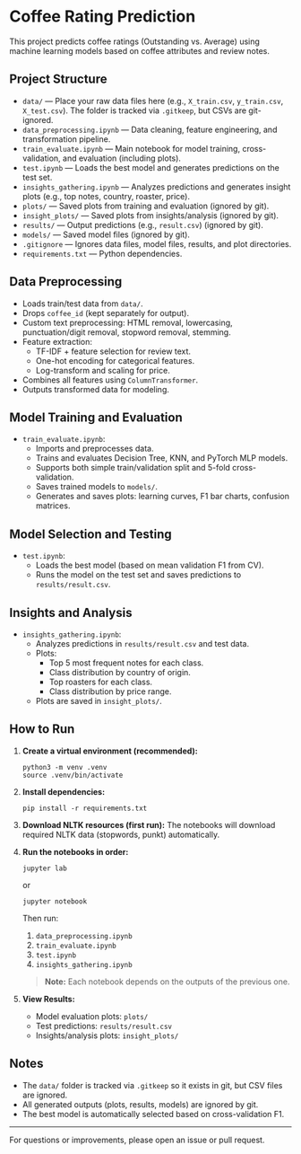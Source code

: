 # Coffee Rating Prediction

This project predicts coffee ratings (Outstanding vs. Average) using machine learning models based on coffee attributes and review notes.

## Project Structure

- `data/` — Place your raw data files here (e.g., `X_train.csv`, `y_train.csv`, `X_test.csv`). The folder is tracked via `.gitkeep`, but CSVs are git-ignored.
- `data_preprocessing.ipynb` — Data cleaning, feature engineering, and transformation pipeline.
- `train_evaluate.ipynb` — Main notebook for model training, cross-validation, and evaluation (including plots).
- `test.ipynb` — Loads the best model and generates predictions on the test set.
- `insights_gathering.ipynb` — Analyzes predictions and generates insight plots (e.g., top notes, country, roaster, price).
- `plots/` — Saved plots from training and evaluation (ignored by git).
- `insight_plots/` — Saved plots from insights/analysis (ignored by git).
- `results/` — Output predictions (e.g., `result.csv`) (ignored by git).
- `models/` — Saved model files (ignored by git).
- `.gitignore` — Ignores data files, model files, results, and plot directories.
- `requirements.txt` — Python dependencies.

## Data Preprocessing

- Loads train/test data from `data/`.
- Drops `coffee_id` (kept separately for output).
- Custom text preprocessing: HTML removal, lowercasing, punctuation/digit removal, stopword removal, stemming.
- Feature extraction:
  - TF-IDF + feature selection for review text.
  - One-hot encoding for categorical features.
  - Log-transform and scaling for price.
- Combines all features using `ColumnTransformer`.
- Outputs transformed data for modeling.

## Model Training and Evaluation

- `train_evaluate.ipynb`:
  - Imports and preprocesses data.
  - Trains and evaluates Decision Tree, KNN, and PyTorch MLP models.
  - Supports both simple train/validation split and 5-fold cross-validation.
  - Saves trained models to `models/`.
  - Generates and saves plots: learning curves, F1 bar charts, confusion matrices.

## Model Selection and Testing

- `test.ipynb`:
  - Loads the best model (based on mean validation F1 from CV).
  - Runs the model on the test set and saves predictions to `results/result.csv`.

## Insights and Analysis

- `insights_gathering.ipynb`:
  - Analyzes predictions in `results/result.csv` and test data.
  - Plots:
    - Top 5 most frequent notes for each class.
    - Class distribution by country of origin.
    - Top roasters for each class.
    - Class distribution by price range.
  - Plots are saved in `insight_plots/`.

## How to Run

1. **Create a virtual environment (recommended):**
   ```
   python3 -m venv .venv
   source .venv/bin/activate
   ```

2. **Install dependencies:**
   ```
   pip install -r requirements.txt
   ```

3. **Download NLTK resources (first run):**
   The notebooks will download required NLTK data (stopwords, punkt) automatically.

4. **Run the notebooks in order:**
   ```
   jupyter lab
   ```
   or
   ```
   jupyter notebook
   ```
   Then run:
   1. `data_preprocessing.ipynb`
   2. `train_evaluate.ipynb`
   3. `test.ipynb`
   4. `insights_gathering.ipynb`

   > **Note:** Each notebook depends on the outputs of the previous one.

5. **View Results:**
   - Model evaluation plots: `plots/`
   - Test predictions: `results/result.csv`
   - Insights/analysis plots: `insight_plots/`

## Notes

- The `data/` folder is tracked via `.gitkeep` so it exists in git, but CSV files are ignored.
- All generated outputs (plots, results, models) are ignored by git.
- The best model is automatically selected based on cross-validation F1.

---

For questions or improvements, please open an issue or pull request.
